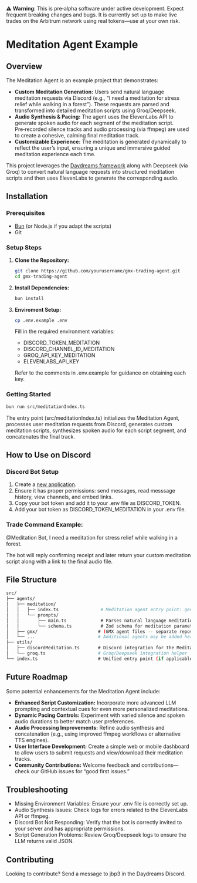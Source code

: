⚠️ **Warning**: This is pre‑alpha software under active development. Expect
frequent breaking changes and bugs. It is currently set up to make live trades
on the Arbitrum network using real tokens—use at your own risk.

# Meditation Agent Example

## Overview

The Meditation Agent is an example project that demonstrates:

- **Custom Meditation Generation:** Users send natural language meditation
  requests via Discord (e.g., “I need a meditation for stress relief while
  walking in a forest”). These requests are parsed and transformed into detailed
  meditation scripts using Groq/Deepseek.
- **Audio Synthesis & Pacing:** The agent uses the ElevenLabs API to generate
  spoken audio for each segment of the meditation script. Pre‑recorded silence
  tracks and audio processing (via ffmpeg) are used to create a cohesive,
  calming final meditation track.
- **Customizable Experience:** The meditation is generated dynamically to
  reflect the user’s input, ensuring a unique and immersive guided meditation
  experience each time.

This project leverages the
[Daydreams framework](https://github.com/daydreamsai/daydreams) along with
Deepseek (via Groq) to convert natural language requests into structured
meditation scripts and then uses ElevenLabs to generate the corresponding audio.

## Installation

### Prerequisites

- [Bun](https://bun.sh) (or Node.js if you adapt the scripts)
- Git

### Setup Steps

1. **Clone the Repository:**

   ```bash
   git clone https://github.com/yourusername/gmx-trading-agent.git
   cd gmx-trading-agent

   ```

2. **Install Dependencies:**

   ```bash
   bun install
   ```

3. **Enviroment Setup:**

   ```bash
   cp .env.example .env
   ```

   Fill in the required environment variables:

   - DISCORD_TOKEN_MEDITATION
   - DISCORD_CHANNEL_ID_MEDITATION
   - GROQ_API_KEY_MEDITATION
   - ELEVENLABS_API_KEY

   Refer to the comments in .env.example for guidance on obtaining each key.

### Getting Started

```bash
bun run src/meditationIndex.ts
```

The entry point (src/meditationIndex.ts) initializes the Meditation Agent,
processes user meditation requests from Discord, generates custom meditation
scripts, synthesizes spoken audio for each script segment, and concatenates the
final track.

## How to Use on Discord

### Discord Bot Setup

1. Create a [new application](https://discord.com/developers/applications).
2. Ensure it has proper permissions: send messages, read messsage history, view
   channels, and embed links.
3. Copy your bot token and add it to your .env file as DISCORD_TOKEN.
4. Add your bot token as DISCORD_TOKEN_MEDITATION in your .env file.

### Trade Command Example:

@Meditation Bot, I need a meditation for stress relief while walking in a
forest.

The bot will reply confirming receipt and later return your custom meditation
script along with a link to the final audio file.

## File Structure

```bash
src/
├── agents/
│   ├── meditation/
│   │   ├── index.ts                # Meditation agent entry point: generates scripts, synthesizes audio, and concatenates final track
│   │   └── prompts/
│   │       ├── main.ts             # Parses natural language meditation requests using Groq/Deepseek
│   │       └── schema.ts           # Zod schema for meditation parameters
│   ├── gmx/                       # (GMX agent files -- separate repository or branch)
│   └── ...                        # Additional agents may be added here
├── utils/
│   ├── discordMeditation.ts       # Discord integration for the Meditation Agent
│   └── groq.ts                    # Groq/Deepseek integration helper
└── index.ts                       # Unified entry point (if applicable)
```

## Future Roadmap

Some potential enhancements for the Meditation Agent include:

- **Enhanced Script Customization:** Incorporate more advanced LLM prompting and
  contextual cues for even more personalized meditations.
- **Dynamic Pacing Controls:** Experiment with varied silence and spoken audio
  durations to better match user preferences.
- **Audio Processing Improvements:** Refine audio synthesis and concatenation
  (e.g., using improved ffmpeg workflows or alternative TTS engines).
- **User Interface Development:** Create a simple web or mobile dashboard to
  allow users to submit requests and view/download their meditation tracks.
- **Community Contributions:** Welcome feedback and contributions—check our
  GitHub issues for “good first issues.”

## Troubleshooting

- Missing Environment Variables: Ensure your .env file is correctly set up.
- Audio Synthesis Issues: Check logs for errors related to the ElevenLabs API or
  ffmpeg.
- Discord Bot Not Responding: Verify that the bot is correctly invited to your
  server and has appropriate permissions.
- Script Generation Problems: Review Groq/Deepseek logs to ensure the LLM
  returns valid JSON.

## Contributing

Looking to contribute? Send a message to jbp3 in the Daydreams Discord.
